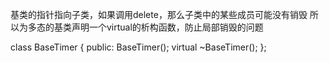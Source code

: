 基类的指针指向子类，如果调用delete，那么子类中的某些成员可能没有销毁
所以为多态的基类声明一个virtual的析构函数，防止局部销毁的问题

class BaseTimer
{
    public:
        BaseTimer();
        virtual ~BaseTimer();
};
